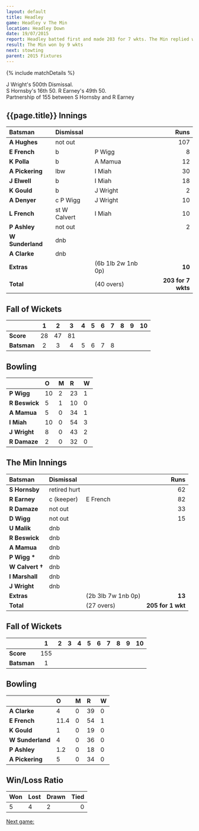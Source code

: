 ```yaml
---
layout: default
title: Headley
game: Headley v The Min
location: Headley Down
date: 19/07/2015
report: Headley batted first and made 203 for 7 wkts. The Min replied with 205 for 1 wkt
result: The Min won by 9 wkts
next: stowting
parent: 2015 Fixtures
---
```


{% include matchDetails %}

J Wright's 500th Dismissal.<br />
S Hornsby's 16th 50. R Earney's 49th 50.<br />
Partnership of 155 between S Hornsby and R Earney

## {{page.title}} Innings

| Batsman | Dismissal |  | Runs |
|:---|:---|---|---:|
| **A Hughes** | not out |  | 107 |
| **E French** | b | P Wigg | 8 |
| **K Polla** | b | A Mamua | 12 |
| **A Pickering** | lbw | I Miah | 30 |
| **J Elwell** | b | I Miah | 18 |
| **K Gould** | b | J Wright | 2 |
| **A Denyer** | c P Wigg | J Wright | 10 |
| **L French** | st W Calvert | I Miah | 10 |
| **P Ashley** | not out |  | 2 |
| **W Sunderland** | dnb |  |  |
| **A Clarke** | dnb |  |  |
| **Extras** | | (6b 1lb 2w 1nb 0p) | **10** |
| **Total** | | (40 overs) | **203 for 7 wkts** |

## Fall of Wickets

| | 1 | 2 | 3 | 4 | 5 | 6 | 7 | 8 | 9 | 10 |
|---|:---:|:---:|:---:|:---:|:---:|:---:|:---:|:---:|:---:|:---:|
| **Score** | 28 | 47 | 81 |  |  |  |  |  |  |  |
| **Batsman** | 2 | 3 | 4 | 5 | 6 | 7 | 8 |  |  |  |

## Bowling

| | O | M | R | W |
|---|:---|:---|:---|:---|
| **P Wigg** | 10 | 2 | 23 | 1 |
| **R Beswick** | 5 | 1 | 10 | 0 |
| **A Mamua** | 5 | 0 | 34 | 1 |
| **I Miah** | 10 | 0 | 54 | 3 |
| **J Wright** | 8 | 0 | 43 | 2 |
| **R Damaze** | 2 | 0 | 32 | 0 |

## The Min Innings

| Batsman | Dismissal |  | Runs |
|:---|:---|---|---:|
| **S Hornsby** | retired hurt |  | 62 |
| **R Earney** | c (keeper) | E French | 82 |
| **R Damaze** | not out |  | 33 |
| **D Wigg** | not out |  | 15 |
| **U Malik** | dnb |  |  |
| **R Beswick** | dnb |  |  |
| **A Mamua** | dnb |  |  |
| **P Wigg &#42;** | dnb |  |  |
| **W Calvert &#8224;** | dnb |  |  |
| **I Marshall** | dnb |  |  |
| **J Wright** | dnb |  |  |
| **Extras** | | (2b 3lb 7w 1nb 0p) | **13** |
| **Total** | | (27 overs) | **205 for 1 wkt** |

## Fall of Wickets

| | 1 | 2 | 3 | 4 | 5 | 6 | 7 | 8 | 9 | 10 |
|---|:---:|:---:|:---:|:---:|:---:|:---:|:---:|:---:|:---:|:---:|
| **Score** | 155 |  |  |  |  |  |  |  |  |  |
| **Batsman** | 1 |  |  |  |  |  |  |  |  |  |

## Bowling

| | O | M | R | W |
|---|:---|:---|:---|:---|
| **A Clarke** | 4 | 0 | 39 | 0 |
| **E French** | 11.4 | 0 | 54 | 1 |
| **K Gould** | 1 | 0 | 19 | 0 |
| **W Sunderland** | 4 | 0 | 36 | 0 |
| **P Ashley** | 1.2 | 0 | 18 | 0 |
| **A Pickering** | 5 | 0 | 34 | 0 |

## Win/Loss Ratio

| Won | Lost | Drawn | Tied |
|:---|:---|:---|---:|
| 5 | 4 | 2 | 0 |

[Next game:]({{page.next}})